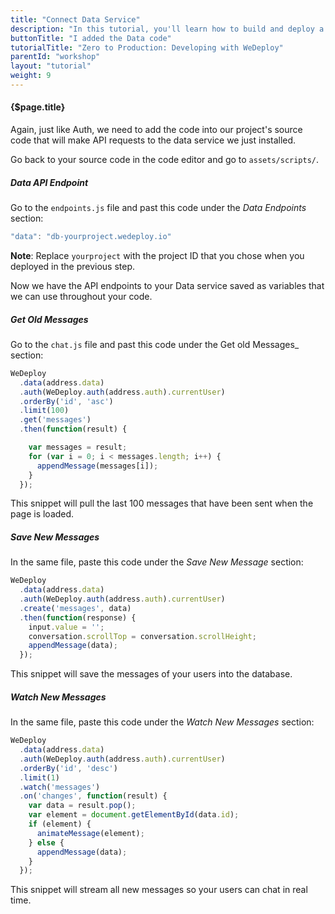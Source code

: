 ```yaml
---
title: "Connect Data Service"
description: "In this tutorial, you'll learn how to build and deploy a chat app with WeDeploy."
buttonTitle: "I added the Data code"
tutorialTitle: "Zero to Production: Developing with WeDeploy"
parentId: "workshop"
layout: "tutorial"
weight: 9
---
```


#### {$page.title}

Again, just like Auth, we need to add the code into our project's source code that will make API requests to the data service we just installed.

Go back to your source code in the code editor and go to `assets/scripts/`.

##### Data API Endpoint

Go to the `endpoints.js` file and past this code under the _Data Endpoints_ section:

```javascript
"data": "db-yourproject.wedeploy.io"
```

**Note**: Replace `yourproject` with the project ID that you chose when you deployed in the previous step.

Now we have the API endpoints to your Data service saved as variables that we can use throughout your code.

##### Get Old Messages

Go to the `chat.js` file and past this code under the Get old Messages_ section:

```javascript
WeDeploy
  .data(address.data)
  .auth(WeDeploy.auth(address.auth).currentUser)
  .orderBy('id', 'asc')
  .limit(100)
  .get('messages')
  .then(function(result) {

    var messages = result;
    for (var i = 0; i < messages.length; i++) {
      appendMessage(messages[i]);
    }
  });
```

This snippet will pull the last 100 messages that have been sent when the page is loaded.

##### Save New Messages

In the same file, paste this code under the _Save New Message_ section:

```javascript
WeDeploy
  .data(address.data)
  .auth(WeDeploy.auth(address.auth).currentUser)
  .create('messages', data)
  .then(function(response) {
    input.value = '';
    conversation.scrollTop = conversation.scrollHeight;
    appendMessage(data);
  });
```

This snippet will save the messages of your users into the database.

##### Watch New Messages

In the same file, paste this code under the _Watch New Messages_ section:

```javascript
WeDeploy
  .data(address.data)
  .auth(WeDeploy.auth(address.auth).currentUser)
  .orderBy('id', 'desc')
  .limit(1)
  .watch('messages')
  .on('changes', function(result) {
    var data = result.pop();
    var element = document.getElementById(data.id);
    if (element) {
      animateMessage(element);
    } else {
      appendMessage(data);
    }
  });
```

This snippet will stream all new messages so your users can chat in real time.
